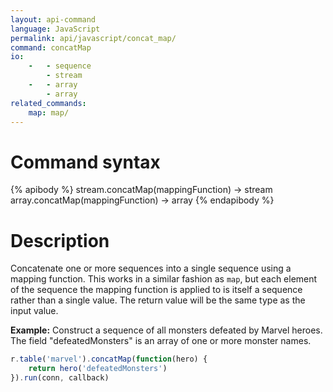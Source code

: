 ```yaml
---
layout: api-command
language: JavaScript
permalink: api/javascript/concat_map/
command: concatMap
io:
    -   - sequence
        - stream
    -   - array
        - array
related_commands:
    map: map/
---
```


# Command syntax #

{% apibody %}
stream.concatMap(mappingFunction) &rarr; stream
array.concatMap(mappingFunction) &rarr; array
{% endapibody %}

# Description #

Concatenate one or more sequences into a single sequence using a mapping function. This works in a similar fashion as `map`, but each element of the sequence the mapping function is applied to is itself a sequence rather than a single value. The return value will be the same type as the input value.

__Example:__ Construct a sequence of all monsters defeated by Marvel heroes. The field "defeatedMonsters" is an array of one or more monster names.

```js
r.table('marvel').concatMap(function(hero) {
    return hero('defeatedMonsters')
}).run(conn, callback)
```



